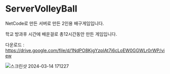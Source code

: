 # ServerVolleyBall
NetCode로 만든 서버로 만든 2인용 배구게임입니다.

학교 방과후 시간에 배운걸로 총12시간동안 만든 게임입니다.

다운로드 : https://drive.google.com/file/d/1NdPO8KjgYzplAt7i6cLoEW0GGWLr0rWP/view

![스크린샷 2024-03-14 171227](https://github.com/qkrdngur/ServerVolleyBall/assets/98994220/cc61b3df-2fc2-4937-88c0-7782b0abb79b)


